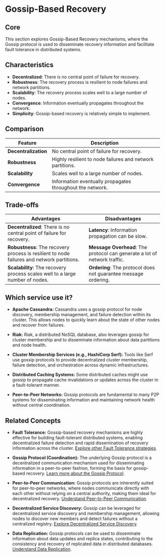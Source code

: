 # Gossip-Based Recovery

## Core

This section explores Gossip-Based Recovery mechanisms, where the Gossip protocol is used to disseminate recovery information and facilitate fault tolerance in distributed systems.

## Characteristics

- **Decentralized**: There is no central point of failure for recovery.
- **Robustness**: The recovery process is resilient to node failures and network partitions.
- **Scalability**: The recovery process scales well to a large number of nodes.
- **Convergence**: Information eventually propagates throughout the network.
- **Simplicity**: Gossip-based recovery is relatively simple to implement.

## Comparison

| Feature | Description |
|---|---|
| **Decentralization** | No central point of failure for recovery. |
| **Robustness** | Highly resilient to node failures and network partitions. |
| **Scalability** | Scales well to a large number of nodes. |
| **Convergence** | Information eventually propagates throughout the network. |

## Trade-offs

| Advantages | Disadvantages |
|---|---|
| **Decentralized**: There is no central point of failure for recovery. | **Latency**: Information propagation can be slow. |
| **Robustness**: The recovery process is resilient to node failures and network partitions. | **Message Overhead**: The protocol can generate a lot of network traffic. |
| **Scalability**: The recovery process scales well to a large number of nodes. | **Ordering**: The protocol does not guarantee message ordering. |

## Which service use it?



-   **Apache Cassandra:** Cassandra uses a gossip protocol for node discovery, membership management, and failure detection within its cluster. This allows nodes to quickly learn about the state of other nodes and recover from failures.

-   **Riak:** Riak, a distributed NoSQL database, also leverages gossip for cluster membership and to disseminate information about data partitions and node health.

-   **Cluster Membership Services (e.g., HashiCorp Serf):** Tools like Serf use gossip protocols to provide decentralized cluster membership, failure detection, and orchestration across dynamic infrastructures.

-   **Distributed Caching Systems:** Some distributed caches might use gossip to propagate cache invalidations or updates across the cluster in a fault-tolerant manner.

-   **Peer-to-Peer Networks:** Gossip protocols are fundamental to many P2P systems for disseminating information and maintaining network health without central coordination.

## Related Concepts

-   **Fault Tolerance:** Gossip-based recovery mechanisms are highly effective for building fault-tolerant distributed systems, enabling decentralized failure detection and rapid dissemination of recovery information across the cluster. [Explore other Fault Tolerance strategies](../README.md).

-   **Gossip Protocol (Coordination):** The underlying Gossip protocol is a decentralized communication mechanism used for disseminating information in a peer-to-peer fashion, forming the basis for gossip-based recovery. [Learn more about the Gossip Protocol](../../coordination/gossip/README.md).

-   **Peer-to-Peer Communication:** Gossip protocols are inherently suited for peer-to-peer networks, where nodes communicate directly with each other without relying on a central authority, making them ideal for decentralized recovery. [Understand Peer-to-Peer Communication](../../communication/p2p/README.md).

-   **Decentralized Service Discovery:** Gossip can be leveraged for decentralized service discovery and membership management, allowing nodes to discover new members and detect failures without a centralized registry. [Explore Decentralized Service Discovery](../../service-discovery/decentralized-discovery/README.md).

-   **Data Replication:** Gossip protocols can be used to disseminate information about data updates and replica states, contributing to the consistency and recovery of replicated data in distributed databases. [Understand Data Replication](../../data-replication/README.md).
